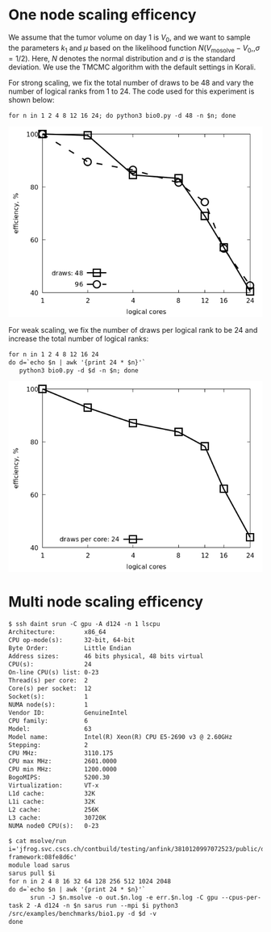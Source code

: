 # One node scaling efficency

We assume that the tumor volume on day $1$ is $V_0$, and we want to
sample the parameters $k_1$ and $\mu$ based on the likelihood function
$N(V_{\text{mosolve}} - V_0,, \sigma = 1/2)$. Here, $N$ denotes the
normal distribution and $\sigma$ is the standard deviation. We use the
TMCMC algorithm with the default settings in Korali.

For strong scaling, we fix the total number of draws to be 48 and vary
the number of logical ranks from 1 to 24. The code used for this
experiment is shown below:

```
for n in 1 2 4 8 12 16 24; do python3 bio0.py -d 48 -n $n; done
```

<p align="center"><img src="strong.png" alt="Strong scaling plot"/></p>

For weak scaling, we fix the number of draws per logical rank to be 24
and increase the total number of logical ranks:

```
for n in 1 2 4 8 12 16 24
do d=`echo $n | awk '{print 24 * $n}'`
   python3 bio0.py -d $d -n $n; done
```

<p align="center"><img src="weak.png" alt="Weaks scaling plot"/></p>

# Multi node scaling efficency

```
$ ssh daint srun -C gpu -A d124 -n 1 lscpu
Architecture:        x86_64
CPU op-mode(s):      32-bit, 64-bit
Byte Order:          Little Endian
Address sizes:       46 bits physical, 48 bits virtual
CPU(s):              24
On-line CPU(s) list: 0-23
Thread(s) per core:  2
Core(s) per socket:  12
Socket(s):           1
NUMA node(s):        1
Vendor ID:           GenuineIntel
CPU family:          6
Model:               63
Model name:          Intel(R) Xeon(R) CPU E5-2690 v3 @ 2.60GHz
Stepping:            2
CPU MHz:             3110.175
CPU max MHz:         2601.0000
CPU min MHz:         1200.0000
BogoMIPS:            5200.30
Virtualization:      VT-x
L1d cache:           32K
L1i cache:           32K
L2 cache:            256K
L3 cache:            30720K
NUMA node0 CPU(s):   0-23
```

```
$ cat msolve/run
i='jfrog.svc.cscs.ch/contbuild/testing/anfink/3810120997072523/public/dcomex-framework:08fe8d6c'
module load sarus
sarus pull $i
for n in 2 4 8 16 32 64 128 256 512 1024 2048
do d=`echo $n | awk '{print 24 * $n}'`
      srun -J $n.msolve -o out.$n.log -e err.$n.log -C gpu --cpus-per-task 2 -A d124 -n $n sarus run --mpi $i python3 /src/examples/benchmarks/bio1.py -d $d -v
done
```
